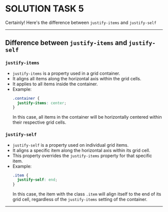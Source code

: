 # SOLUTION TASK 5

Certainly! Here's the difference between `justify-items` and `justify-self` 

---

## Difference between `justify-items` and `justify-self`

### `justify-items`

- `justify-items` is a property used in a grid container.
- It aligns all items along the horizontal axis within the grid cells.
- It applies to all items inside the container.
- Example:
  ```css
  .container {
    justify-items: center;
  }
  ```
  In this case, all items in the container will be horizontally centered within their respective grid cells.

### `justify-self`

- `justify-self` is a property used on individual grid items.
- It aligns a specific item along the horizontal axis within its grid cell.
- This property overrides the `justify-items` property for that specific item.
- Example:
  ```css
  .item {
    justify-self: end;
  }
  ```
  In this case, the item with the class `.item` will align itself to the end of its grid cell, regardless of the `justify-items` setting of the container.

---


